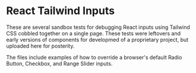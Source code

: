 # React Tailwind Inputs

These are several sandbox tests for debugging React inputs using Tailwind CSS cobbled together on a single page. These tests were leftovers and early versions of components for developmed of a proprietary project, but uploaded here for posterity.

The files include examples of how to override a browser's default Radio Button, Checkbox, and Range Slider inputs.


